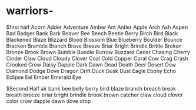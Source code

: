 # warriors-
$first half
Acorn 
Adder 
Adventure 
Amber 
Ant 
Antler 
Apple 
Arch 
Ash 
Aspen 
Bad 
Badger 
Bank 
Bark 
Beaver 
Bee 
Beech 
Beetle 
Berry 
Birch 
Bird 
Black 
Blackened 
Blaze 
Blizzard 
Blood 
Blossom 
Blue 
Blueberry 
Boulder 
Bounce 
Bracken 
Bramble 
Branch 
Brave 
Breeze 
Briar 
Bright 
Brindle 
Brittle 
Broken 
Bronze 
Brook 
Brown 
Bumble 
Bundle 
Burrow 
Buzzard 
Cedar 
Chasing 
Cherry 
Cinder 
Claw 
Cloud 
Cloudy 
Clover 
Coal 
Cold 
Copper 
Coral 
Cow 
Crag 
Crash 
Crooked 
Crow 
Daisy 
Dapple 
Dark 
Dawn 
Dead 
Death 
Deer 
Desert 
Dew 
Diamond 
Dodge 
Dove 
Dragon 
Drift 
Duck 
Dusk 
Dust 
Eagle 
Ebony 
Echo 
Eclipse 
Eel 
Ember 
Emerald 
Eye 

$Second Half
air 
bank 
bee 
belly 
berry 
bird 
blaze 
branch 
breach 
break 
breath 
breeze 
briar 
bright 
brindle 
brook 
brown 
catcher 
claw 
cloud 
clover 
color 
crow 
dapple 
dawn 
dove 
drop 
